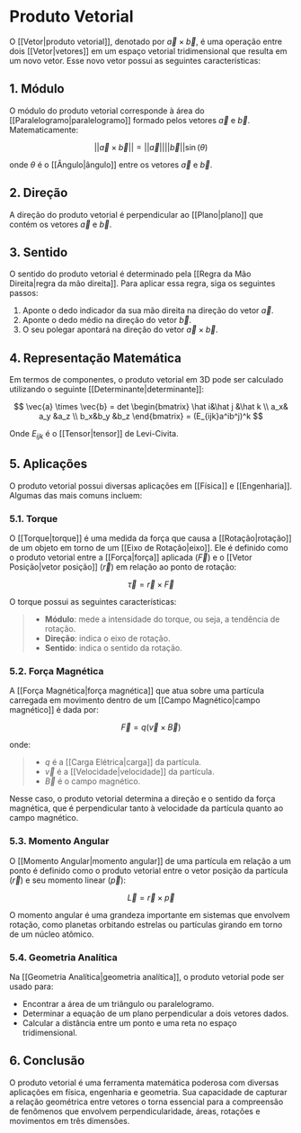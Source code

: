 # Produto Vetorial

O [[Vetor|produto vetorial]], denotado por $\vec{a} \times \vec{b}$, é uma operação entre dois [[Vetor|vetores]] em um espaço vetorial tridimensional que resulta em um novo vetor. Esse novo vetor possui as seguintes características:

## 1. Módulo

O módulo do produto vetorial corresponde à área do [[Paralelogramo|paralelogramo]] formado pelos vetores $\vec{a}$ e $\vec{b}$. Matematicamente:

$$
||\vec{a} \times \vec{b}|| = ||\vec{a}|| ||\vec{b}|| \sin(\theta)
$$

onde $\theta$ é o [[Ângulo|ângulo]] entre os vetores $\vec{a}$ e $\vec{b}$.

## 2. Direção

A direção do produto vetorial é perpendicular ao [[Plano|plano]] que contém os vetores $\vec{a}$ e $\vec{b}$.

## 3. Sentido

O sentido do produto vetorial é determinado pela [[Regra da Mão Direita|regra da mão direita]]. Para aplicar essa regra, siga os seguintes passos:

1. Aponte o dedo indicador da sua mão direita na direção do vetor $\vec{a}$.
2. Aponte o dedo médio na direção do vetor $\vec{b}$.
3. O seu polegar apontará na direção do vetor $\vec{a} \times \vec{b}$.

## 4. Representação Matemática

Em termos de componentes, o produto vetorial em 3D pode ser calculado utilizando o seguinte [[Determinante|determinante]]:

$$
\vec{a} \times \vec{b} = det \begin{bmatrix}
 \hat i&\hat j  &\hat k \\ 
 a_x& a_y &a_z \\ 
 b_x&b_y  &b_z 
\end{bmatrix} = (E_{ijk}a^ib^j)^k
$$

Onde $E_{ijk}$ é o [[Tensor|tensor]] de Levi-Civita.

## 5. Aplicações

O produto vetorial possui diversas aplicações em [[Física]] e [[Engenharia]]. Algumas das mais comuns incluem:

### 5.1. Torque

O [[Torque|torque]] é uma medida da força que causa a [[Rotação|rotação]] de um objeto em torno de um [[Eixo de Rotação|eixo]]. Ele é definido como o produto vetorial entre a [[Força|força]] aplicada ($\vec{F}$) e o [[Vetor Posição|vetor posição]]  ($\vec{r}$) em relação ao ponto de rotação:

$$
\vec{\tau} = \vec{r} \times \vec{F}
$$

O torque possui as seguintes características:

>- **Módulo**: mede a intensidade do torque, ou seja, a tendência de rotação.
>- **Direção**: indica o eixo de rotação.
>- **Sentido**: indica o sentido da rotação.

### 5.2. Força Magnética

A [[Força Magnética|força magnética]] que atua sobre uma partícula carregada em movimento dentro de um [[Campo Magnético|campo magnético]] é dada por:

$$
\vec{F} = q (\vec{v} \times \vec{B})
$$

onde:
>- $q$ é a [[Carga Elétrica|carga]] da partícula.
>- $\vec{v}$ é a [[Velocidade|velocidade]] da partícula.
>- $\vec{B}$ é o campo magnético.

Nesse caso, o produto vetorial determina a direção e o sentido da força magnética, que é perpendicular tanto à velocidade da partícula quanto ao campo magnético.

### 5.3. Momento Angular

O [[Momento Angular|momento angular]] de uma partícula em relação a um ponto é definido como o produto vetorial entre o vetor posição da partícula ($\vec{r}$) e seu momento linear ($\vec{p}$):

$$
\vec{L} = \vec{r} \times \vec{p}
$$

O momento angular é uma grandeza importante em sistemas que envolvem rotação, como planetas orbitando estrelas ou partículas girando em torno de um núcleo atômico.

### 5.4. Geometria Analítica

Na [[Geometria Analítica|geometria analítica]], o produto vetorial pode ser usado para:

* Encontrar a área de um triângulo ou paralelogramo.
* Determinar a equação de um plano perpendicular a dois vetores dados.
* Calcular a distância entre um ponto e uma reta no espaço tridimensional.

## 6. Conclusão

O produto vetorial é uma ferramenta matemática poderosa com diversas aplicações em física, engenharia e geometria. Sua capacidade de capturar a relação geométrica entre vetores o torna essencial para a compreensão de fenômenos que envolvem perpendicularidade, áreas, rotações e movimentos em três dimensões.
